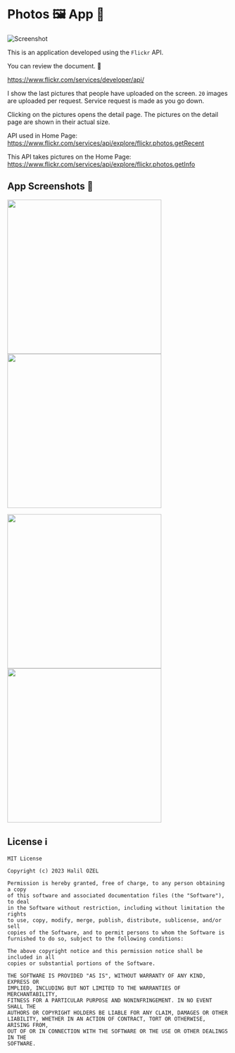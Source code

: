 # Photos 🖼 App 📱

![Screenshot](https://github.com/halilozel1903/PhotosApp/blob/master/flickr.jpg)

This is an application developed using the `Flickr` API.

You can review the document. 📝

https://www.flickr.com/services/developer/api/

I show the last pictures that people have uploaded on the screen. `20` images are uploaded per request. Service request is made as you go down.

Clicking on the pictures opens the detail page. The pictures on the detail page are shown in their actual size.

API used in Home Page: https://www.flickr.com/services/api/explore/flickr.photos.getRecent

This API takes pictures on the Home Page: https://www.flickr.com/services/api/explore/flickr.photos.getInfo


## App Screenshots 📸

<img src="https://github.com/halilozel1903/PhotosApp/blob/master/home.jpeg" width="350" /> <img src="https://github.com/halilozel1903/PhotosApp/blob/master/home1.jpeg" width="350" />

<img src="https://github.com/halilozel1903/PhotosApp/blob/master/detail.jpeg" width="350" /> <img src="https://github.com/halilozel1903/PhotosApp/blob/master/detail1.jpeg" width="350" />  


## License ℹ️
```
MIT License

Copyright (c) 2023 Halil OZEL

Permission is hereby granted, free of charge, to any person obtaining a copy
of this software and associated documentation files (the "Software"), to deal
in the Software without restriction, including without limitation the rights
to use, copy, modify, merge, publish, distribute, sublicense, and/or sell
copies of the Software, and to permit persons to whom the Software is
furnished to do so, subject to the following conditions:

The above copyright notice and this permission notice shall be included in all
copies or substantial portions of the Software.

THE SOFTWARE IS PROVIDED "AS IS", WITHOUT WARRANTY OF ANY KIND, EXPRESS OR
IMPLIED, INCLUDING BUT NOT LIMITED TO THE WARRANTIES OF MERCHANTABILITY,
FITNESS FOR A PARTICULAR PURPOSE AND NONINFRINGEMENT. IN NO EVENT SHALL THE
AUTHORS OR COPYRIGHT HOLDERS BE LIABLE FOR ANY CLAIM, DAMAGES OR OTHER
LIABILITY, WHETHER IN AN ACTION OF CONTRACT, TORT OR OTHERWISE, ARISING FROM,
OUT OF OR IN CONNECTION WITH THE SOFTWARE OR THE USE OR OTHER DEALINGS IN THE
SOFTWARE.
```
